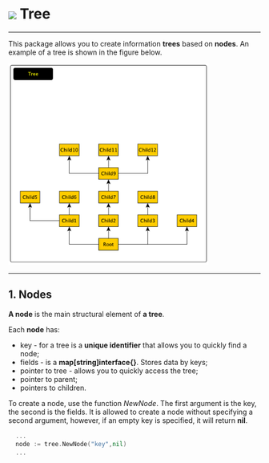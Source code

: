 <h1> <img src="https://img.icons8.com/external-flatart-icons-lineal-color-flatarticons/344/external-tree-autumn-flatart-icons-lineal-color-flatarticons-3.png" width="50px" align="center"> Tree</h1>

<hr>

This package allows you to create information **trees** based on **nodes**. An example of a tree is shown in the figure below.

<img src="./img/tree_01.png" width="400px">

<hr>

<h2> 1. Nodes </h2>

**A node** is the main structural element of **a tree**. 

Each **node** has: 
* key - for a tree is a **unique identifier** that allows you to quickly find a node;
* fields - is a **map[string]interface{}**. Stores data by keys;
* pointer to tree - allows you to quickly access the tree;
* pointer to parent;
* pointers to children.

To create a node, use the function *NewNode*. The first argument is the key, the second is the fields. It is allowed to create a node without specifying a second argument, however, if an empty key is specified, it will return **nil**.
````go
  ...
  node := tree.NewNode("key",nil)
  ...
````
